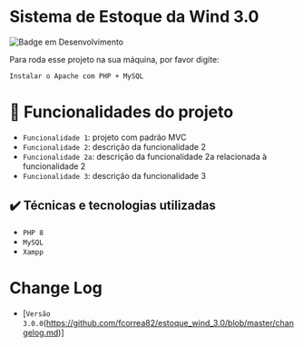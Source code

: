# Sistema de Estoque da Wind 3.0

![Badge em Desenvolvimento](http://img.shields.io/static/v1?label=STATUS&message=EM%20DESENVOLVIMENTO&color=GREEN&style=for-the-badge)

Para roda esse projeto na sua máquina, por favor digite:

```
Instalar o Apache com PHP + MySQL
```

# :hammer: Funcionalidades do projeto

- `Funcionalidade 1`: projeto com padrão MVC
- `Funcionalidade 2`: descrição da funcionalidade 2
- `Funcionalidade 2a`: descrição da funcionalidade 2a relacionada à funcionalidade 2
- `Funcionalidade 3`: descrição da funcionalidade 3

## ✔️ Técnicas e tecnologias utilizadas

- `PHP 8`
- `MySQL`
- `Xampp`

# Change Log

- [`Versão 3.0.0`(https://github.com/fcorrea82/estoque_wind_3.0/blob/master/changelog.md)]
